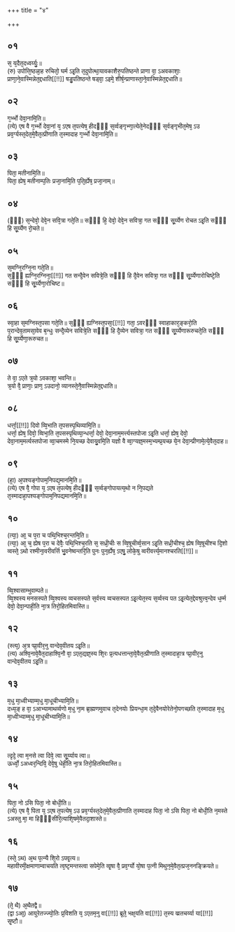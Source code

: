 +++
title = "४"

+++
## ०१
स᳘ य᳘दैत᳘दध्वर्य्युः᳘॥  
(रु) उपोत्ति᳘ष्ठन्ना᳘ह रुचितो᳘ घर्म ऽइ᳘ति त᳘दुपोत्था᳘यावकाशैरु᳘पतिष्ठन्ते प्राणा वा᳘ ऽअवकाशाः᳘ प्राणा᳘ने᳘वास्मिन्नेत᳘द्दधाति[[!!]] षडु᳘पतिष्ठन्ते षड्वा᳘ ऽइमे᳘ शीर्ष᳘न्प्राणास्ता᳘ने᳘वास्मिन्नेत᳘द्दधाति॥  
## ०२
ग᳘र्भ्भो देवा᳘नामि᳘ति॥  
(त्ये) एष वै ग᳘र्भ्भो देवा᳘नां य᳘ ऽएष त᳘पत्येष᳘ हीदᳫँ᳭ स᳘र्व्वङ्गृभ्णा᳘त्येते᳘नेदᳫँ᳭ स᳘र्वङ्गृभीत᳘मेष᳘ ऽउ प्रव᳘र्ग्यस्त᳘देत᳘मे᳘वैत᳘त्प्रीणाति त᳘स्मादाह ग᳘र्भ्भो देवा᳘नामि᳘ति॥  
## ०३
पिता᳘ मतीनामि᳘ति॥  
पिता᳘ ह्येष᳘ मतीनाम्प᳘तिः प्रजा᳘नामि᳘ति प᳘ति᳘र्ह्येष᳘ प्रजा᳘नाम्॥  
## ०४
(ᳫँ᳭) स᳘न्देवो᳘ देवे᳘न सवि᳘त्रा गते᳘ति॥ 
सᳫँ᳭ हि᳘ देवो᳘ देवे᳘न सवित्रा᳘ गत सᳫँ᳭ सू᳘र्य्येण रोचत ऽइ᳘ति सᳫँ᳭ हि सू᳘र्य्येण रो᳘चते॥  
## ०५
स᳘मग्नि᳘रग्नि᳘ना गते᳘ति॥  
स᳘ᳫँ᳘ ह्यग्नि᳘रग्निना᳘[[!!]] गत सन्दै᳘वेन सवित्रे᳘ति सᳫँ᳭ हि दै᳘वेन सवित्रा᳘ गत सᳫँ᳭ सू᳘र्य्येणारोचिष्टे᳘ति सᳫँ᳭ हि सू᳘र्य्येणा᳘रोचिष्ट॥  
## ०६
स्वा᳘हा स᳘मग्निस्त᳘पसा गते᳘ति॥ 
स᳘ᳫँ᳭ ह्यग्निस्त᳘पसा᳘[[!!]] गता᳘ ऽवरᳫँ᳭ स्वाहाकार᳘ङ्करो᳘ति प᳘रान्देव᳘तामसा᳘वेव ब᳘न्धुः सन्दै᳘व्येन सवित्रे᳘ति सᳫँ᳭ हि दै᳘व्येन सवित्रा᳘ गत सᳫँ᳭ सू᳘र्य्येणारूरुचते᳘ति सᳫँ᳭ हि सू᳘र्य्येणा᳘रूरुचत॥  
## ०७
ते वा᳘ ऽएते त्र᳘यो ऽवकाशा᳘ भवन्ति॥  
त्र᳘यो वै᳘ प्राणाः᳘ प्राण᳘ ऽउदानो᳘ व्यानस्ते᳘नै᳘वास्मिन्नेत᳘द्दधाति॥  
## ०८
धर्त्ता᳘[[!!]] दिवो व्वि᳘भाति त᳘पसस्पृथिव्यामि᳘ति॥  
धर्त्ता᳘ ह्येष᳘ दिवो᳘ व्विभा᳘ति त᳘पसस्पृथिव्या᳘न्धर्त्ता᳘ देवो᳘ देवा᳘नाम᳘मर्त्त्यस्तपोजा ऽइ᳘ति धर्त्ता᳘ ह्येष᳘ देवो᳘ देवा᳘नाम᳘मर्त्यस्तपोजा व्वा᳘चमस्मे नि᳘यच्छ देवायु᳘वमि᳘ति यज्ञो वै व्वा᳘ग्यज्ञ᳘मस्म᳘भ्यम्प्र᳘यच्छ ये᳘न देवा᳘न्प्रीणामे᳘त्ये᳘वैत᳘दाह॥  
## ०९
(हा᳘) अ᳘पश्यङ्गोपाम᳘निपद्य᳘मानमि᳘ति॥  
(त्ये) एष वै᳘ गोपा य᳘ ऽएष त᳘पत्येष᳘ हीदᳫँ᳭ स᳘र्व्वङ्गोपायत्य᳘थो न नि᳘पद्यते त᳘स्मादाहा᳘पश्यङ्गोपाम᳘निपद्यमानमि᳘ति॥  
## १०
(त्या᳘) आ᳘ च प᳘रा च पथि᳘भिश्च᳘रन्तमि᳘ति॥  
(त्या᳘) आ᳘ च᳘ ह्येष प᳘रा च देवैः᳘ पथि᳘भिश्च᳘रति स᳘ सध्री᳘चीः स व्वि᳘षूचीर्व्व᳘सान ऽइ᳘ति सध्री᳘चीश्च᳘ ह्येष व्वि᳘षूचीश्च दि᳘शो व्वस्ते᳘ ऽथो रश्मीना᳘वरीवर्त्ति भु᳘वनेष्वन्तरि᳘ति पुनः पुन᳘र्ह्येष᳘ ऽएषु᳘ लोके᳘षु व्वरीवर्त्त्य᳘मानश्चरति[[!!]]॥  
## ११
व्वि᳘श्वासाम्भुवाम्पते॥  
व्वि᳘श्वस्य मनसस्पते व्वि᳘श्वस्य व्वचसस्पते स᳘र्वस्य व्वचसस्पत ऽइ᳘त्येत᳘स्य स᳘र्व्वस्य पत ऽइ᳘त्येत᳘द्देवश्रुत्त्व᳘न्देव ध᳘र्म्म देवो᳘ देवा᳘न्पाही᳘ति ना᳘त्र तिरो᳘हितमिवास्ति॥  
## १२
(स्त्य᳘) अ᳘त्र प्प्रा᳘वीर᳘नु वान्देव᳘वीतय ऽइ᳘ति॥  
(त्य) अश्वि᳘नावे᳘वैत᳘दाहाश्वि᳘नौ वा᳘ ऽएत᳘द्यज्ञ᳘स्य शि᳘रः प्र᳘त्यधत्तान्ता᳘वे᳘वैत᳘त्प्रीणाति त᳘स्मादाहा᳘त्र प्प्रा᳘वीर᳘नु वान्देव᳘वीतय ऽइ᳘ति॥  
## १३
म᳘धु मा᳘ध्वीभ्याम्म᳘धु मा᳘धूचीभ्यामि᳘ति॥  
दध्य᳘ङ् ह वा᳘ ऽआभ्यामाथर्व्वणो म᳘धु ना᳘म ब्रा᳘ह्मणमुवाच त᳘देनयोः प्रियन्धा᳘म त᳘दे᳘वैनयोरेतेनो᳘पगच्छति त᳘स्मादाह म᳘धु मा᳘ध्वीभ्याम्म᳘धु मा᳘धूचीभ्यामि᳘ति॥  
## १४
त्दृदे᳘ त्वा म᳘नसे त्वा दिवे᳘ त्वा सू᳘र्य्याय त्वा॥  
ऊर्ध्वो᳘ ऽअध्वर᳘न्दिवि᳘ देवे᳘षु धेही᳘ति ना᳘त्र तिरो᳘हितमिवास्ति॥  
## १५
पिता᳘ नो ऽसि पिता᳘ नो बोधी᳘ति॥  
(त्ये) एष वै᳘ पिता य᳘ ऽएष त᳘पत्येष᳘ ऽउ प्रव᳘र्ग्यस्त᳘देत᳘मे᳘वैत᳘त्प्रीणाति त᳘स्मादाह पिता᳘ नो ऽसि पिता᳘ नो बोधी᳘ति न᳘मस्ते ऽअस्तु मा᳘ मा हिᳫँ᳭सीरि᳘त्याशि᳘षमे᳘वैतदा᳘शास्ते॥  
## १६
(स्ते᳘ ऽथ) अ᳘थ प᳘त्न्यै शि᳘रो ऽपवृ᳘त्य॥  
महावीरमी᳘क्षमाणाम्वाचयति त्व᳘ष्टृमन्तस्त्वा सपेमे᳘ति व्वृ᳘षा वै᳘ प्रव᳘र्ग्यो यो᳘षा प᳘त्नी मिथुन᳘मे᳘वैत᳘त्प्रज᳘ननङ्क्रियते॥  
## १७
(ते᳘ थै) अ᳘थैतद्वै॥  
(द्वा ऽआ᳘) आयुरेतज्ज्यो᳘तिः प्र᳘विशति य᳘ ऽएतम᳘नु वा[[!!]] ब्रूते᳘ भक्ष᳘यति वा[[!!]] त᳘स्य व्व्रतचर्य्या या[[!!]] सृ᳘ष्टौ॥  
